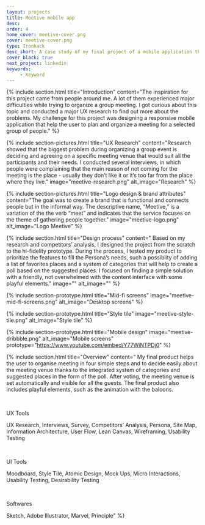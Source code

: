 ```yaml
---
layout: projects
title: Meetive mobile app
desc: 
order: 4
home_cover: meetive-cover.png
cover: meetive-cover.png
type: Ironhack
desc_short: A case study of my final project of a mobile application that helps its user to organize and plan a group meeting
cover_black: true
next_project: linkedin
keywords: 
     - Keyword
---
```

{%
     include section.html 
     title="Introduction"
     content="The inspiration for this project came from people around me. A lot of them experienced major difficulties while trying to organize a group meeting. I got curious about this topic and conducted a major UX research to find out more about the problems. My challenge for this project was designing a responsive mobile application that help the user to plan and organize a meeting for a selected group of people."
%}

{%
     include section-pictures.html
     title="UX Research"
     content="Research showed that the biggest problem during organizing a group event is deciding and agreeing on a specific meeting venue that would suit all the participants and their needs. I conducted several interviews, in which people were complaining that the main reason of not coming for the meeting is the place - usually they don’t like it or it’s too far from the place where they live."
     image="meetive-research.png"
     alt_image="Research"
%}

{%
     include section-pictures.html
     title="Logo design & brand attributes"
     content="The goal was to create a brand that is functional and connects people but in the informal way. The descriptive name, “Meetive,” is a variation of the the verb “meet” and indicates that the service focuses on the theme of gathering people together."
     image="meetive-logo.png"
     alt_image="Logo Meetive"
%}

{%
     include section.html
     title="Design process"
     content="
Based on my research and competitors’ analysis, I designed the project from the scratch to the hi-fidelity prototype. During the process, I tested my product to prioritize the features to fill the Persona’s needs, such a possiblity of adding a list of favorites places and a system of categories that will help to create a poll based on the suggested places. I focused on finding a simple solution with a friendly, not overwhelmed with the content interface with some playful elements."
     image=""
     alt_image=""
%}

{%
     include section-prototype.html
     title="Mid-fi screens"
     image="meetive-mid-fi-screens.png"
     alt_image="Desktop screens"
%}

{%
     include section-prototype.html
     title="Style tile"
     image="meetive-style-tile.png"
     alt_image="Style tile"
%}

{%
     include section-prototype.html
     title="Mobile design"
     image="meetive-dribbble.png"
     alt_image="Mobile screens"
     prototype="https://www.youtube.com/embed/Y77WiNTPDj0"
%}

{%
     include section.html
     title="Overview"
     content="
My final product helps the user to organise meeting in four simple steps and to decide easily about the meeting venue thanks to the integrated system of categories and suggested places in the form of the poll. After voting, the meeting venue is set automatically and visible for all the guests. The final product also includes playful elements, such as the animation with the baloons.

&nbsp;


UX Tools


UX Research, Interviews, Survey, Competitors’ Analysis, Persona, Site Map, Information Architecture, User Flow, Lean Canvas, Wireframing, Usability Testing

&nbsp; 


UI Tools


Moodboard, Style Tile, Atomic Design, Mock Ups, Micro Interactions, Usability Testing, Desirability Testing

&nbsp;


Softwares


Sketch, Adobe Illustrator, Marvel, Principle"
%}
